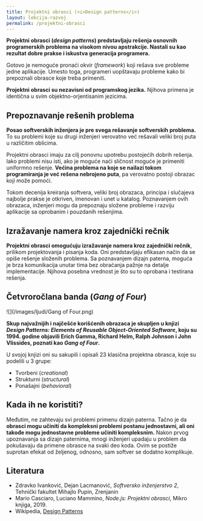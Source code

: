 ```yaml
---
title: Projektni obrasci (<i>Design patterns</i>)
layout: lekcija-razvoj
permalink: /projektni-obrasci
---
```


<!-- ![](https://external-content.duckduckgo.com/iu/?u=https%3A%2F%2Fmethodpoet.com%2Fwp-content%2Fuploads%2F2022%2F11%2Fdesign-patterns-division.png&f=1&nofb=1&ipt=73ccfd6b2dce1d243025f6bda7a5c2ea3efe682af47ac9e23a4845e08ba268a3&ipo=images) -->

**Projektni obrasci (*design patterns*) predstavljaju rešenja osnovnih programerskih problema na visokom nivou apstrakcije. Nastali su kao rezultat dobre prakse i iskustva generacija programera.** 

Gotovo je nemoguće pronaći okvir (*framework*) koji rešava sve probleme jedne aplikacije. Umesto toga, programeri uopštavaju probleme kako bi prepoznali obrasce koje treba primeniti. 

**Projektni obrasci su nezavisni od programskog jezika.** Njihova primena je identična u svim objektno-orjentisanim jezicima.

## Prepoznavanje rešenih problema

**Posao softverskih inženjera je pre svega rešavanje softverskih problema.** To su problemi koje su drugi inženjeri verovatno već rešavali veliki broj puta u različitim oblicima. 

Projektni obrasci imaju za cilj ponovnu upotrebu postojećih dobrih rešenja. Iako problemi nisu isti, ako je moguće naći sličnost moguće je primeniti uniformno rešenje. **Većina problema na koje se nailazi tokom programiranja je već rešena nebrojeno puta**, pa verovatno postoji obrazac koji može pomoći.

Tokom decenija kreiranja softvera, veliki broj obrazaca, principa i slučajeva najbolje prakse je otkriven, imenovan i unet u katalog. Poznavanjem ovih obrazaca, inženjeri mogu da prepoznaju složene probleme i razviju aplikacije sa oprobanim i pouzdanih rešenjima.

## Izražavanje namera kroz zajednički rečnik

**Projektni obrasci omogućuju izražavanje namera kroz zajednički rečnik**, prilikom projektovanja i pisanja koda. Oni predstavljaju efikasan način da se opiše rešenje složenih problema. Sa poznavanjem dizajn paterna, moguća je brza komunikacija unutar tima bez obraćanja pažnje na detalje implementacije. Njihova posebna vrednost je što su to oprobana i testirana rešenja.

## Četvroročlana banda (*Gang of Four*)

![](/images/ljudi/Gang of Four.png)

**Skup najvažnijih i najčešće korišćenih obrazaca je skupljen u knjizi *Design Patterns: Elements of Reusable Object-Oriented Software*, koju su 1994. godine objavili Erich Gamma, Richard Helm, Ralph Johnson i John Vlissides, poznati kao *Gang of Four*.**

U svojoj knjizi oni su sakupili i opisali 23 klasična projektna obrasca, koje su podelili u 3 grupe:

- Tvorbeni (*creational*)
- Strukturni (*structural*)
- Ponašajni (*behavioral*)

## Kada ih ne koristiti?

Međutim, ne zahtevaju svi problemi primenu dizajn paterna. Tačno je da **obrasci mogu učiniti da kompleksni problemi postanu jednostavni, ali oni takođe mogu jednostavne probleme učiniti kompleksnim.** Nakon prvog upoznavanja sa dizajn paternima, mnogi inženjeri upadaju u problem da pokušavaju da primene obrasce na svaki deo koda. Ovim se postiže suprotan efekat od željenog, odnosno, sam softver se dodatno komplikuje.

## Literatura

- Zdravko Ivanković, Dejan Lacmanović, *Softversko inženjerstvo 2*, Tehnički fakultet Mihajlo Pupin, Zrenjanin
- Mario Casciaro, Luciano Mammino, *Node.js: Projektni obrasci*, Mikro knjiga, 2019.
- Wikipedia, [Design Patterns](https://en.wikipedia.org/wiki/Design_Patterns)